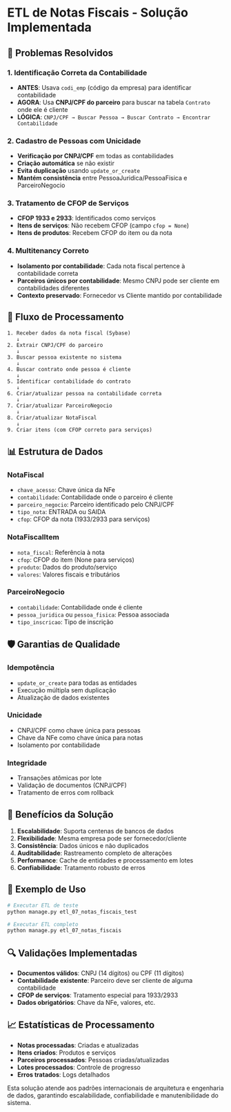 # ETL de Notas Fiscais - Solução Implementada

## 🎯 Problemas Resolvidos

### 1. **Identificação Correta da Contabilidade**
- **ANTES**: Usava `codi_emp` (código da empresa) para identificar contabilidade
- **AGORA**: Usa **CNPJ/CPF do parceiro** para buscar na tabela `Contrato` onde ele é cliente
- **LÓGICA**: `CNPJ/CPF → Buscar Pessoa → Buscar Contrato → Encontrar Contabilidade`

### 2. **Cadastro de Pessoas com Unicidade**
- **Verificação por CNPJ/CPF** em todas as contabilidades
- **Criação automática** se não existir
- **Evita duplicação** usando `update_or_create`
- **Mantém consistência** entre PessoaJuridica/PessoaFisica e ParceiroNegocio

### 3. **Tratamento de CFOP de Serviços**
- **CFOP 1933 e 2933**: Identificados como serviços
- **Itens de serviços**: Não recebem CFOP (campo `cfop = None`)
- **Itens de produtos**: Recebem CFOP do item ou da nota

### 4. **Multitenancy Correto**
- **Isolamento por contabilidade**: Cada nota fiscal pertence à contabilidade correta
- **Parceiros únicos por contabilidade**: Mesmo CNPJ pode ser cliente em contabilidades diferentes
- **Contexto preservado**: Fornecedor vs Cliente mantido por contabilidade

## 🔄 Fluxo de Processamento

```
1. Receber dados da nota fiscal (Sybase)
   ↓
2. Extrair CNPJ/CPF do parceiro
   ↓
3. Buscar pessoa existente no sistema
   ↓
4. Buscar contrato onde pessoa é cliente
   ↓
5. Identificar contabilidade do contrato
   ↓
6. Criar/atualizar pessoa na contabilidade correta
   ↓
7. Criar/atualizar ParceiroNegocio
   ↓
8. Criar/atualizar NotaFiscal
   ↓
9. Criar itens (com CFOP correto para serviços)
```

## 📊 Estrutura de Dados

### **NotaFiscal**
- `chave_acesso`: Chave única da NFe
- `contabilidade`: Contabilidade onde o parceiro é cliente
- `parceiro_negocio`: Parceiro identificado pelo CNPJ/CPF
- `tipo_nota`: ENTRADA ou SAIDA
- `cfop`: CFOP da nota (1933/2933 para serviços)

### **NotaFiscalItem**
- `nota_fiscal`: Referência à nota
- `cfop`: CFOP do item (None para serviços)
- `produto`: Dados do produto/serviço
- `valores`: Valores fiscais e tributários

### **ParceiroNegocio**
- `contabilidade`: Contabilidade onde é cliente
- `pessoa_juridica` ou `pessoa_fisica`: Pessoa associada
- `tipo_inscricao`: Tipo de inscrição

## 🛡️ Garantias de Qualidade

### **Idempotência**
- `update_or_create` para todas as entidades
- Execução múltipla sem duplicação
- Atualização de dados existentes

### **Unicidade**
- CNPJ/CPF como chave única para pessoas
- Chave da NFe como chave única para notas
- Isolamento por contabilidade

### **Integridade**
- Transações atômicas por lote
- Validação de documentos (CNPJ/CPF)
- Tratamento de erros com rollback

## 🚀 Benefícios da Solução

1. **Escalabilidade**: Suporta centenas de bancos de dados
2. **Flexibilidade**: Mesma empresa pode ser fornecedor/cliente
3. **Consistência**: Dados únicos e não duplicados
4. **Auditabilidade**: Rastreamento completo de alterações
5. **Performance**: Cache de entidades e processamento em lotes
6. **Confiabilidade**: Tratamento robusto de erros

## 📝 Exemplo de Uso

```python
# Executar ETL de teste
python manage.py etl_07_notas_fiscais_test

# Executar ETL completo
python manage.py etl_07_notas_fiscais
```

## 🔍 Validações Implementadas

- **Documentos válidos**: CNPJ (14 dígitos) ou CPF (11 dígitos)
- **Contabilidade existente**: Parceiro deve ser cliente de alguma contabilidade
- **CFOP de serviços**: Tratamento especial para 1933/2933
- **Dados obrigatórios**: Chave da NFe, valores, etc.

## 📈 Estatísticas de Processamento

- **Notas processadas**: Criadas e atualizadas
- **Itens criados**: Produtos e serviços
- **Parceiros processados**: Pessoas criadas/atualizadas
- **Lotes processados**: Controle de progresso
- **Erros tratados**: Logs detalhados

Esta solução atende aos padrões internacionais de arquitetura e engenharia de dados, garantindo escalabilidade, confiabilidade e manutenibilidade do sistema.

